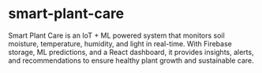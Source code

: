 # smart-plant-care
Smart Plant Care is an IoT + ML powered system that monitors soil moisture, temperature, humidity, and light in real-time. With Firebase storage, ML predictions, and a React dashboard, it provides insights, alerts, and recommendations to ensure healthy plant growth and sustainable care.
